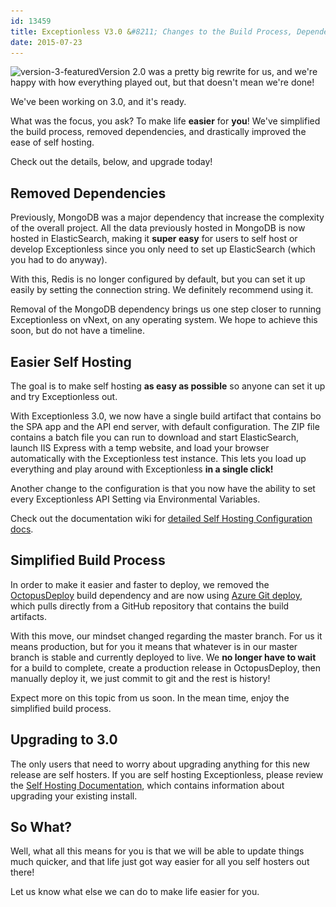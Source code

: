 ```yaml
---
id: 13459
title: Exceptionless V3.0 &#8211; Changes to the Build Process, Dependencies, and Self Hosting
date: 2015-07-23
---
```

<img loading="lazy" class="alignright size-full wp-image-13461" src="/assets/version-3-featured.png" alt="version-3-featured" width="260" height="260" data-id="13461" srcset="/assets/version-3-featured.png 260w, /assets/version-3-featured-150x150.png 150w" sizes="(max-width: 260px) 100vw, 260px" />Version 2.0 was a pretty big rewrite for us, and we're happy with how everything played out, but that doesn't mean we're done!

We've been working on 3.0, and it's ready.

What was the focus, you ask? To make life **easier** for **you**! We've simplified the build process, removed dependencies, and drastically improved the ease of self hosting.

Check out the details, below, and upgrade today!<!--more-->

## Removed Dependencies

Previously, MongoDB was a major dependency that increase the complexity of the overall project. All the data previously hosted in MongoDB is now hosted in ElasticSearch, making it **super easy** for users to self host or develop Exceptionless since you only need to set up ElasticSearch (which you had to do anyway).

With this, Redis is no longer configured by default, but you can set it up easily by setting the connection string. We definitely recommend using it.

Removal of the MongoDB dependency brings us one step closer to running Exceptionless on vNext, on any operating system. We hope to achieve this soon, but do not have a timeline.

## Easier Self Hosting

The goal is to make self hosting **as easy as possible** so anyone can set it up and try Exceptionless out.

With Exceptionless 3.0, we now have a single build artifact that contains bo the SPA app and the API end server, with default configuration. The ZIP file contains a batch file you can run to download and start ElasticSearch, launch IIS Express with a temp website, and load your browser automatically with the Exceptionless test instance. This lets you load up everything and play around with Exceptionless **in a single click!**

Another change to the configuration is that you now have the ability to set every Exceptionless API Setting via Environmental Variables.

Check out the documentation wiki for <a href="https://github.com/exceptionless/Exceptionless/wiki/Self-Hosting" target="_blank">detailed Self Hosting Configuration docs</a>.

## Simplified Build Process

In order to make it easier and faster to deploy, we removed the <a href="http://octopusdeploy.com" target="_blank">OctopusDeploy</a> build dependency and are now using <a href="https://azure.microsoft.com/en-us/documentation/articles/web-sites-publish-source-control/" target="_blank">Azure Git deploy</a>, which pulls directly from a GitHub repository that contains the build artifacts.

With this move, our mindset changed regarding the master branch. For us it means production, but for you it means that whatever is in our master branch is stable and currently deployed to live. We **no longer have to wait** for a build to complete, create a production release in OctopusDeploy, then manually deploy it, we just commit to git and the rest is history!

Expect more on this topic from us soon. In the mean time, enjoy the simplified build process.

## Upgrading to 3.0

The only users that need to worry about upgrading anything for this new release are self hosters. If you are self hosting Exceptionless, please review the <a href="https://github.com/exceptionless/Exceptionless/wiki/Self-Hosting" target="_blank">Self Hosting Documentation</a>, which contains information about upgrading your existing install.

## So What?

Well, what all this means for you is that we will be able to update things much quicker, and that life just got way easier for all you self hosters out there!

Let us know what else we can do to make life easier for you.
